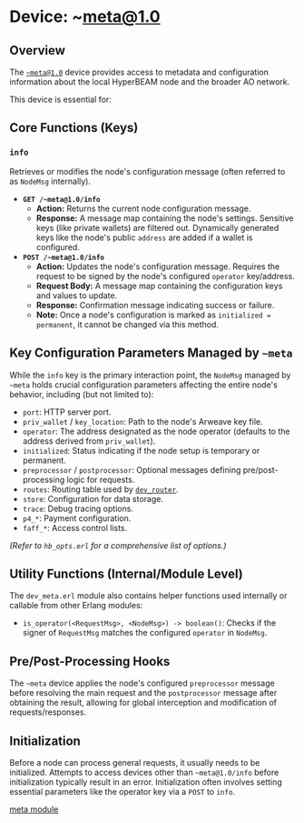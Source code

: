 # Device: ~meta@1.0

## Overview

The [`~meta@1.0`](../resources/source-code/dev_meta.md) device provides access to metadata and configuration information about the local HyperBEAM node and the broader AO network.

This device is essential for:

## Core Functions (Keys)

### `info`

Retrieves or modifies the node's configuration message (often referred to as `NodeMsg` internally).

*   **`GET /~meta@1.0/info`**
    *   **Action:** Returns the current node configuration message.
    *   **Response:** A message map containing the node's settings. Sensitive keys (like private wallets) are filtered out. Dynamically generated keys like the node's public `address` are added if a wallet is configured.
*   **`POST /~meta@1.0/info`**
    *   **Action:** Updates the node's configuration message. Requires the request to be signed by the node's configured `operator` key/address.
    *   **Request Body:** A message map containing the configuration keys and values to update.
    *   **Response:** Confirmation message indicating success or failure.
    *   **Note:** Once a node's configuration is marked as `initialized = permanent`, it cannot be changed via this method.

## Key Configuration Parameters Managed by `~meta`

While the `info` key is the primary interaction point, the `NodeMsg` managed by `~meta` holds crucial configuration parameters affecting the entire node's behavior, including (but not limited to):

*   `port`: HTTP server port.
*   `priv_wallet` / `key_location`: Path to the node's Arweave key file.
*   `operator`: The address designated as the node operator (defaults to the address derived from `priv_wallet`).
*   `initialized`: Status indicating if the node setup is temporary or permanent.
*   `preprocessor` / `postprocessor`: Optional messages defining pre/post-processing logic for requests.
*   `routes`: Routing table used by [`dev_router`](../resources/source-code/dev_router.md).
*   `store`: Configuration for data storage.
*   `trace`: Debug tracing options.
*   `p4_*`: Payment configuration.
*   `faff_*`: Access control lists.

*(Refer to `hb_opts.erl` for a comprehensive list of options.)*

## Utility Functions (Internal/Module Level)

The `dev_meta.erl` module also contains helper functions used internally or callable from other Erlang modules:

*   `is_operator(<RequestMsg>, <NodeMsg>) -> boolean()`: Checks if the signer of `RequestMsg` matches the configured `operator` in `NodeMsg`.

## Pre/Post-Processing Hooks

The `~meta` device applies the node's configured `preprocessor` message before resolving the main request and the `postprocessor` message after obtaining the result, allowing for global interception and modification of requests/responses.

## Initialization

Before a node can process general requests, it usually needs to be initialized. Attempts to access devices other than `~meta@1.0/info` before initialization typically result in an error. Initialization often involves setting essential parameters like the operator key via a `POST` to `info`.

[meta module](../resources/source-code/dev_meta.md)
